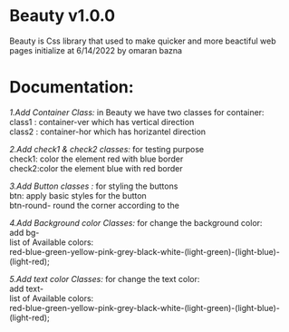# Beauty v1.0.0
Beauty is Css library that used to make quicker and more beactiful web pages 
initialize at 6/14/2022
by omaran bazna 
# Documentation:

*1.Add Container Class:*
in Beauty we have two classes for container: <br />
  class1 : container-ver which has vertical direction   <br />
  class2 : container-hor which has horizantel direction   <br />

*2.Add check1 & check2 classes:*
for testing purpose <br />
check1: color the element red with blue border <br />
check2:color the element blue with red border  <br />

*3.Add Button classes :*
for styling the buttons <br />
btn: apply basic styles for the button <br />
btn-round-<value > round the corner according to the <value>

*4.Add Background color Classes:*
  for change the background color: <br />
  add bg-<color>   <br />
  list of Available colors:  <br />
    red-blue-green-yellow-pink-grey-black-white-(light-green)-(light-blue)-(light-red); <br />

*5.Add text color Classes:*
  for change the text color: <br />
  add text-<color>   <br />
  list of Available colors:  <br />
    red-blue-green-yellow-pink-grey-black-white-(light-green)-(light-blue)-(light-red); <br />
  
  
          
